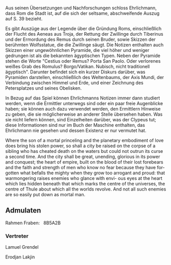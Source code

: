 Aus seinen Übersetzungen und Nachforschungen schloss Ehrlichmann, dass Rom die Stadt ist, auf die sich der seltsame, abschweifende Auszug auf S. 39 bezieht. 


Es gibt Auszüge aus der Legende über die Gründung Roms, einschließlich der Flucht des Aeneas aus Troja, der Rettung der Zwillinge durch Tiberinus und der Ermordung des Remus durch seinen Bruder, sowie Skizzen der berühmten Wolfsstatue, die die Zwillinge säugt.
Die Notizen enthalten auch Skizzen einer ungewöhnlichen Pyramide, die viel höher und weniger gedrungen ist als die bekannten ägyptischen Typen. Neben der Pyramide stehen die Worte "Cestius oder Remus? Porta San Paolo. Oder verlorenes weißes Grab des Romulus? Borgo/Vatikan. Nubisch, nicht traditionell ägyptisch". Darunter befindet sich ein kurzer Diskurs darüber, was Pyramiden darstellen, einschließlich des Weltenbaums, der Axis Mundi, der Verbindung zwischen Himmel und Erde, und einer Zeichnung des Petersplatzes und seines Obelisken. 



In Bezug auf das Spiel können Ehrlichmanns Notizen immer dann studiert werden, wenn die Ermittler unterwegs sind oder ein paar freie Augenblicke haben; sie können auch dazu verwendet werden, den Ermittlern Hinweise zu geben, die sie möglicherweise an anderer Stelle übersehen haben. Was sie nicht liefern können, sind Einzelheiten darüber, was der Clypeus tut; diese Informationen sind nur im Buch der Maschine enthalten, das Ehrlichmann nie gesehen und dessen Existenz er nur vermutet hat.

Where the son of a mortal princeling and the planetary embodiment of love does bring his stolen power, so shall a city be raised on the corpse of a sibling who has cheated death on the waters but could not outrun its curse a second time. And the city shall be great, unending, glorious in its power and conquest; the heart of empire, built on the blood of their lost forebears and the faith and strength of men who know no fear because they have for-
gotten what befalls the mighty when they grow too arrogant and
proud: that warmongering raises enemies who glance with envi-
ous eyes at the heart which lies hidden beneath that which marks
the centre of the universes, the centre of Thule about which all
the worlds revolve. And not all such enemies are so easily put
down as mortal man.


## Admulaten

Rahmen Fraben:   8B5A2B

### Vertreter

Lamuel Grendel

Erodjan Lakjin